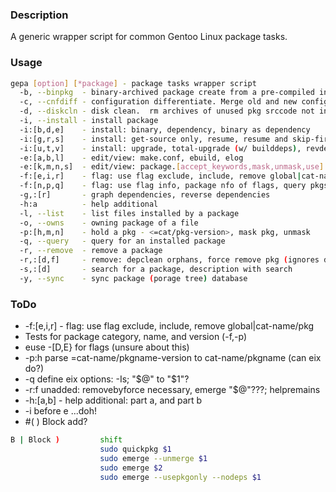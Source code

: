 ### Description

A generic wrapper script for common Gentoo Linux package tasks.

### Usage

```bash
gepa [option] [*package] - package tasks wrapper script
  -b, --binpkg  - binary-archived package create from a pre-compiled inst.
  -c, --cnfdiff - configuration differentiate. Merge old and new configurations.
  -d, --diskcln - disk clean.  rm archives of unused pkg srccode not in tree
  -i, --install - install package
  -i:[b,d,e]    - install: binary, dependency, binary as dependency
  -i:[g,r,s]    - install: get-source only, resume, resume and skip-first
  -i:[u,t,v]    - install: upgrade, total-upgrade (w/ builddeps), revdep-rebld
  -e:[a,b,l]    - edit/view: make.conf, ebuild, elog
  -e:[k,m,n,s]  - edit/view: package.[accept_keywords,mask,unmask,use]
  -f:[e,i,r]    - flag: use flag exclude, include, remove global|cat-name/pkg
  -f:[n,p,q]    - flag: use flag info, package nfo of flags, query pkgs w/ flag
  -g,:[r]       - graph dependencies, reverse dependencies
  -h:a          - help additional
  -l, --list    - list files installed by a package
  -o, --owns    - owning package of a file
  -p:[h,m,n]    - hold a pkg - <=cat/pkg-version>, mask pkg, unmask
  -q, --query   - query for an installed package
  -r, --remove  - remove a package
  -r,:[d,f]     - remove: depclean orphans, force remove pkg (ignores deps)
  -s,:[d]       - search for a package, description with search
  -y, --sync    - sync package (porage tree) database
```

### ToDo

* -f:[e,i,r]  - flag: use flag exclude, include, remove global|cat-name/pkg
* Tests for package category, name, and version (-f,-p)
* euse -[D,E} for flags (unsure about this)
* -p:h parse =cat-name/pkgname-version to cat-name/pkgname (can eix do?)
* -q   define eix options: -Is; "$@" to "$1"?
* -r:f unadded: removebyforce necessary, emerge "$@"???; helpremains
* -h:[a,b] - help additional: part a, and part b
* -i before e ...doh!
* #( ) Block add?

```bash
B | Block )         shift
                    sudo quickpkg $1
                    sudo emerge --unmerge $1
                    sudo emerge $2
                    sudo emerge --usepkgonly --nodeps $1
```
